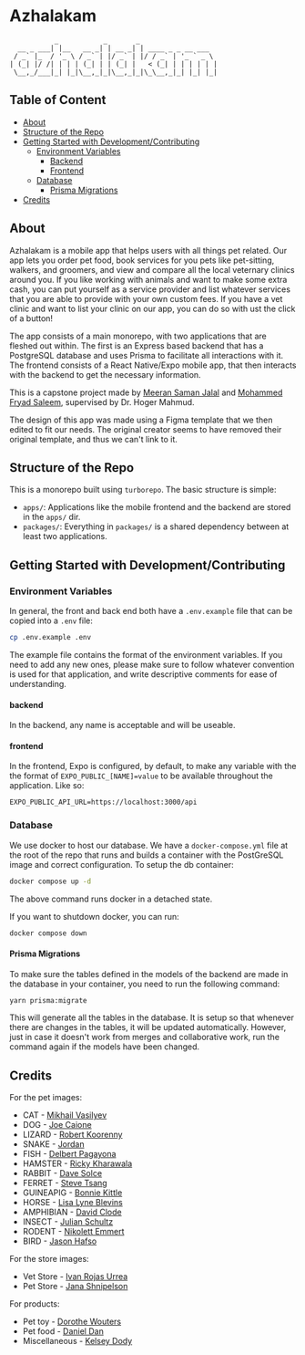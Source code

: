 # Azhalakam

```
           _           _       _
  __ _ ___| |__   __ _| | __ _| | ____ _ _ __ ___
 / _` |_  / '_ \ / _` | |/ _` | |/ / _` | '_ ` _ \
| (_| |/ /| | | | (_| | | (_| |   < (_| | | | | | |
 \__,_/___|_| |_|\__,_|_|\__,_|_|\_\__,_|_| |_| |_|

```

## Table of Content

* [About](#about)
* [Structure of the Repo](#structure-of-the-repo)
* [Getting Started with Development/Contributing](#getting-started-with-developmentcontributing)
  * [Environment Variables](#environment-variables)
    * [Backend](#backend)
    * [Frontend](#frontend)
  * [Database](#database)
    * [Prisma Migrations](#prisma-migrations)
* [Credits](#credits)

## About

Azhalakam is a mobile app that helps users with all things pet related. Our app lets you order pet food, book services for you pets like pet-sitting, walkers, and groomers, and view and compare all the local veternary clinics around you. If you like working with animals and want to make some extra cash, you can put yourself as a service provider and list whatever services that you are able to provide with your own custom fees. If you have a vet clinic and want to list your clinic on our app, you can do so with ust the click of a button!

The app consists of a main monorepo, with two applications that are fleshed out within. The first is an Express based backend that has a PostgreSQL database and uses Prisma to facilitate all interactions with it. The frontend consists of a React Native/Expo mobile app, that then interacts with the backend to get the necessary information.

This is a capstone project made by [Meeran Saman Jalal](https://github.com/Meeran-Tofiq) and [Mohammed Fryad Saleem](https://github.com/MohammedF02), supervised by Dr. Hoger Mahmud.

The design of this app was made using a Figma template that we then edited to fit our needs. The original creator seems to have removed their original template, and thus we can't link to it.

## Structure of the Repo

This is a monorepo built using `turborepo`. The basic structure is simple:

- `apps/`: Applications like the mobile frontend and the backend are stored in the `apps/` dir.
- `packages/`: Everything in `packages/` is a shared dependency between at least two applications.

## Getting Started with Development/Contributing

### Environment Variables

In general, the front and back end both have a `.env.example` file that can be copied into a `.env` file:

```sh
cp .env.example .env
```

The example file contains the format of the environment variables. If you need to add any new ones, please make sure to follow whatever convention is used for that application, and write descriptive comments for ease of understanding.

#### backend

In the backend, any name is acceptable and will be useable.

#### frontend

In the frontend, Expo is configured, by default, to make any variable with the the format of `EXPO_PUBLIC_[NAME]=value` to be available throughout the application. Like so:

```
EXPO_PUBLIC_API_URL=https://localhost:3000/api
```

### Database

We use docker to host our database. We have a `docker-compose.yml` file at the root of the repo that runs and builds a container with the PostGreSQL image and correct configuration. To setup the db container:

```sh
docker compose up -d
```

The above command runs docker in a detached state.

If you want to shutdown docker, you can run:

```sh
docker compose down
```

#### Prisma Migrations

To make sure the tables defined in the models of the backend are made in the database in your container, you need to run the following command:

```sh
yarn prisma:migrate
```

This will generate all the tables in the database. It is setup so that whenever there are changes in the tables, it will be updated automatically. However, just in case it doesn't work from merges and collaborative work, run the command again if the models have been changed.

## Credits

For the pet images:

- CAT - [Mikhail Vasilyev](https://unsplash.com/@miklevasilyev)
- DOG - [Joe Caione](https://unsplash.com/@joeyc)
- LIZARD - [Robert Koorenny](https://unsplash.com/@koorenny)
- SNAKE - [Jordan](https://unsplash.com/@jordan_jelly)
- FISH - [Delbert Pagayona](https://unsplash.com/@dpagayona)
- HAMSTER - [Ricky Kharawala](https://unsplash.com/@sweetmangostudios)
- RABBIT - [Dave Solce](https://unsplash.com/@dlsolce)
- FERRET - [Steve Tsang](https://unsplash.com/@stevetsang)
- GUINEAPIG - [Bonnie Kittle](https://unsplash.com/@bonniekdesign)
- HORSE - [Lisa Lyne Blevins](https://unsplash.com/@lisablevins)
- AMPHIBIAN - [David Clode](https://unsplash.com/@davidclode)
- INSECT - [Julian Schultz](https://unsplash.com/@majorfluff)
- RODENT - [Nikolett Emmert](https://unsplash.com/@niki_emmert)
- BIRD - [Jason Hafso](https://unsplash.com/@jasonhafso)

For the store images:

- Vet Store - [Ivan Rojas Urrea](https://unsplash.com/@ivnrjs)
- Pet Store - [Jana Shnipelson](https://unsplash.com/@shnipelson)

For products:

- Pet toy - [Dorothe Wouters](https://unsplash.com/@darkmoonart)
- Pet food - [Daniel Dan](https://unsplash.com/@outsideclick)
- Miscellaneous - [Kelsey Dody](https://unsplash.com/@_kelseycam)
